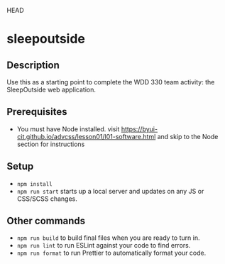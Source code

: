  HEAD
# sleepoutside

## Description

Use this as a starting point to complete the WDD 330 team activity: the SleepOutside web application. 

## Prerequisites

- You must have Node installed. visit https://byui-cit.github.io/advcss/lesson01/l01-software.html and skip to the Node section for instructions



## Setup

- `npm install`
- `npm run start` starts up a local server and updates on any JS or CSS/SCSS changes.

## Other commands

- `npm run build` to build final files when you are ready to turn in.
- `npm run lint` to run ESLint against your code to find errors.
- `npm run format` to run Prettier to automatically format your code.
